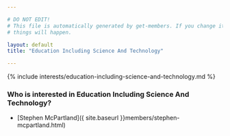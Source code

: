 ```yaml
---

# DO NOT EDIT!
# This file is automatically generated by get-members. If you change it, bad
# things will happen.

layout: default
title: "Education Including Science And Technology"

---
```


{% include interests/education-including-science-and-technology.md %}

### Who is interested in Education Including Science And Technology?


* [Stephen McPartland]({ site.baseurl }}members/stephen-mcpartland.html)
